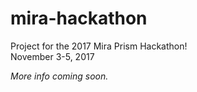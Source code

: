 # mira-hackathon
Project for the 2017 Mira Prism Hackathon!  
November 3-5, 2017

*More info coming soon.*
